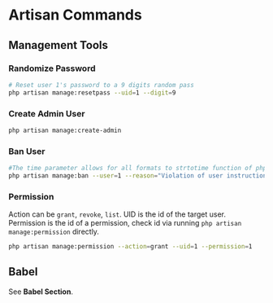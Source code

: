 # Artisan Commands

## Management Tools

### Randomize Password

```bash
# Reset user 1's password to a 9 digits random pass
php artisan manage:resetpass --uid=1 --digit=9
```

### Create Admin User

```bash
php artisan manage:create-admin
```

### Ban User

```bash
#The time parameter allows for all formats to strtotime function of php.
php artisan manage:ban --user=1 --reason="Violation of user instructions" --time="+365 days"
```

### Permission

Action can be `grant`, `revoke`, `list`.
UID is the id of the target user.
Permission is the id of a permission, check id via running `php artisan manage:permission` directly.

```bash
php artisan manage:permission --action=grant --uid=1 --permission=1
```

## Babel

See **Babel Section**.